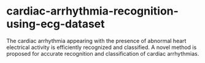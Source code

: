 # cardiac-arrhythmia-recognition-using-ecg-dataset
The cardiac arrhythmia appearing with the presence of abnormal heart electrical activity is efficiently recognized and classified. A novel method is proposed for accurate recognition and classification of cardiac arrhythmias.
